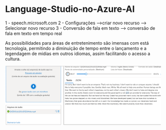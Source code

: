 # Language-Studio-no-Azure-AI

1 - speech.microsoft.com
2 - Configurações -->criar novo recurso --> Selecionar novo recurso
3 - Conversão de fala em texto --> conversão de fala em texto em tempo real

As possibilidades para áreas de entretenimento são imensas com está tecnologia, permitindo a diminuição de tempo entre o lançamento e a legendagem de midias em outros idiomas, assim facilitando o acesso a cultura.

![alt text](<Captura de tela de 2024-03-17 19-13-16.png>)